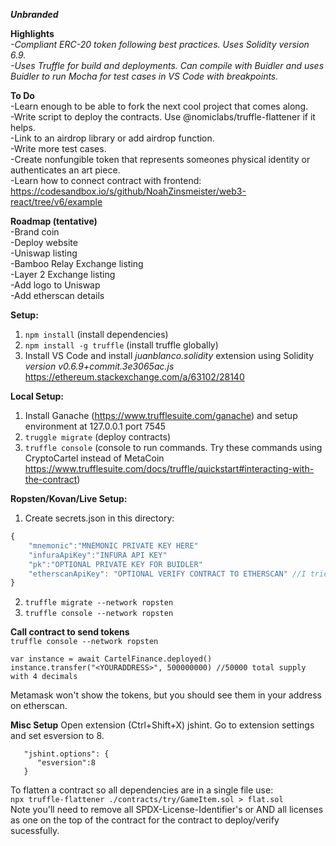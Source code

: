 ***Unbranded***
  
**Highlights**  
*-Compliant ERC-20 token following best practices. Uses Solidity version 6.9.*  
*-Uses Truffle for build and deployments. Can compile with Buidler and uses Buidler to run Mocha for test cases in VS Code with breakpoints.*   
  
**To Do**  
-Learn enough to be able to fork the next cool project that comes along.  
-Write script to deploy the contracts. Use @nomiclabs/truffle-flattener if it helps.  
-Link to an airdrop library or add airdrop function.  
-Write more test cases.  
-Create nonfungible token that represents someones physical identity or authenticates an art piece.    
-Learn how to connect contract with frontend: https://codesandbox.io/s/github/NoahZinsmeister/web3-react/tree/v6/example  
   
**Roadmap (tentative)**  
-Brand coin  
-Deploy website  
-Uniswap listing  
-Bamboo Relay Exchange listing  
-Layer 2 Exchange listing  
-Add logo to Uniswap  
-Add etherscan details  
  
**Setup:**  
1. `npm install`  (install dependencies)  
2. `npm install -g truffle` (install truffle globally)  
3. Install VS Code and install *juanblanco.solidity* extension using Solidity *version v0.6.9+commit.3e3065ac.js* https://ethereum.stackexchange.com/a/63102/28140  
  
**Local Setup:**  
1. Install Ganache (https://www.trufflesuite.com/ganache) and setup environment at 127.0.0.1 port 7545  
2. `truggle migrate`  (deploy contracts)
3. `truffle console`  (console to run commands. Try these commands using CryptoCartel instead of MetaCoin https://www.trufflesuite.com/docs/truffle/quickstart#interacting-with-the-contract)  
  
**Ropsten/Kovan/Live Setup:**  
1. Create secrets.json in this directory:  
```javascript
{  
    "mnemonic":"MNEMONIC PRIVATE KEY HERE"  
    "infuraApiKey":"INFURA API KEY"
    "pk":"OPTIONAL PRIVATE KEY FOR BUIDLER"
    "etherscanApiKey": "OPTIONAL VERIFY CONTRACT TO ETHERSCAN" //I tried and it wasn't able to verify using @nomiclabs/buidler-etherscan. Use truffle-flattener instead.
}  
```
2. `truffle migrate --network ropsten`  
3. `truffle console --network ropsten`  
  
**Call contract to send tokens**  
`truffle console --network ropsten`  
```
var instance = await CartelFinance.deployed()  
instance.transfer("<YOURADDRESS>", 500000000) //50000 total supply with 4 decimals 
```
Metamask won't show the tokens, but you should see them in your address on etherscan.  
  
**Misc Setup**
Open extension (Ctrl+Shift+X) jshint. Go to extension settings and set esversion to 8.  
```
   "jshint.options": {
      "esversion":8
   }
```  
To flatten a contract so all dependencies are in a single file use:  
```npx truffle-flattener ./contracts/try/GameItem.sol > flat.sol```  
Note you'll need to remove all SPDX-License-Identifier's or AND all licenses as one on the top of the contract for the contract to deploy/verify sucessfully.  